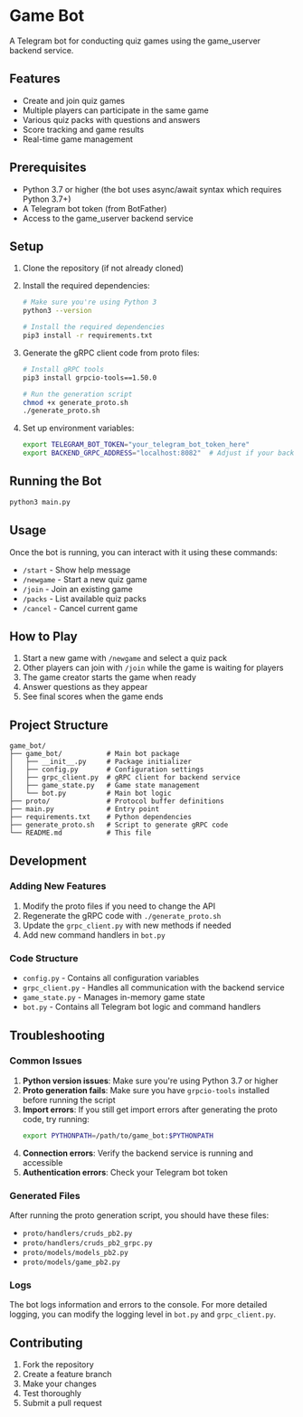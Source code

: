 # Game Bot

A Telegram bot for conducting quiz games using the game_userver backend service.

## Features

- Create and join quiz games
- Multiple players can participate in the same game
- Various quiz packs with questions and answers
- Score tracking and game results
- Real-time game management

## Prerequisites

- Python 3.7 or higher (the bot uses async/await syntax which requires Python 3.7+)
- A Telegram bot token (from BotFather)
- Access to the game_userver backend service

## Setup

1. Clone the repository (if not already cloned)

2. Install the required dependencies:
   ```bash
   # Make sure you're using Python 3
   python3 --version
   
   # Install the required dependencies
   pip3 install -r requirements.txt
   ```

3. Generate the gRPC client code from proto files:
   ```bash
   # Install gRPC tools
   pip3 install grpcio-tools==1.50.0
   
   # Run the generation script
   chmod +x generate_proto.sh
   ./generate_proto.sh
   ```

4. Set up environment variables:
   ```bash
   export TELEGRAM_BOT_TOKEN="your_telegram_bot_token_here"
   export BACKEND_GRPC_ADDRESS="localhost:8082"  # Adjust if your backend is on a different address
   ```

## Running the Bot

```bash
python3 main.py
```

## Usage

Once the bot is running, you can interact with it using these commands:

- `/start` - Show help message
- `/newgame` - Start a new quiz game
- `/join` - Join an existing game
- `/packs` - List available quiz packs
- `/cancel` - Cancel current game

## How to Play

1. Start a new game with `/newgame` and select a quiz pack
2. Other players can join with `/join` while the game is waiting for players
3. The game creator starts the game when ready
4. Answer questions as they appear
5. See final scores when the game ends

## Project Structure

```
game_bot/
├── game_bot/           # Main bot package
│   ├── __init__.py     # Package initializer
│   ├── config.py       # Configuration settings
│   ├── grpc_client.py  # gRPC client for backend service
│   ├── game_state.py   # Game state management
│   └── bot.py          # Main bot logic
├── proto/              # Protocol buffer definitions
├── main.py             # Entry point
├── requirements.txt    # Python dependencies
├── generate_proto.sh   # Script to generate gRPC code
└── README.md           # This file
```

## Development

### Adding New Features

1. Modify the proto files if you need to change the API
2. Regenerate the gRPC code with `./generate_proto.sh`
3. Update the `grpc_client.py` with new methods if needed
4. Add new command handlers in `bot.py`

### Code Structure

- `config.py` - Contains all configuration variables
- `grpc_client.py` - Handles all communication with the backend service
- `game_state.py` - Manages in-memory game state
- `bot.py` - Contains all Telegram bot logic and command handlers

## Troubleshooting

### Common Issues

1. **Python version issues**: Make sure you're using Python 3.7 or higher
2. **Proto generation fails**: Make sure you have `grpcio-tools` installed before running the script
3. **Import errors**: If you still get import errors after generating the proto code, try running:
   ```bash
   export PYTHONPATH=/path/to/game_bot:$PYTHONPATH
   ```
4. **Connection errors**: Verify the backend service is running and accessible
5. **Authentication errors**: Check your Telegram bot token

### Generated Files

After running the proto generation script, you should have these files:
- `proto/handlers/cruds_pb2.py`
- `proto/handlers/cruds_pb2_grpc.py`
- `proto/models/models_pb2.py`
- `proto/models/game_pb2.py`

### Logs

The bot logs information and errors to the console. For more detailed logging, you can modify the logging level in `bot.py` and `grpc_client.py`.

## Contributing

1. Fork the repository
2. Create a feature branch
3. Make your changes
4. Test thoroughly
5. Submit a pull request